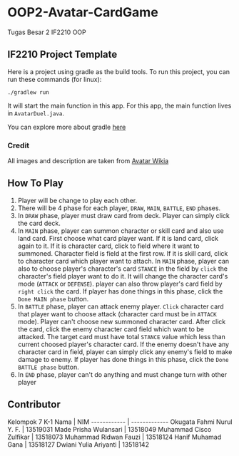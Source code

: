 # OOP2-Avatar-CardGame
Tugas Besar 2 IF2210 OOP
## IF2210 Project Template

Here is a project using gradle as the build tools.
To run this project, you can run these commands (for linux):

`./gradlew run`

It will start the main function in this app.
For this app, the main function lives in `AvatarDuel.java`.

You can explore more about gradle [here](https://guides.gradle.org/creating-new-gradle-builds/)

### Credit

All images and description are taken from [Avatar Wikia](https://avatar.fandom.com/wiki/Avatar_Wiki)

## How To Play
1. Player will be change to play each other.
2. There will be 4 phase for each player, `DRAW`, `MAIN`, `BATTLE`, `END` phases.
3. In `DRAW` phase, player must draw card from deck. Player can simply click the card deck.
4. In `MAIN` phase, player can summon character or skill card and also use land card. First choose what card player want. If it is land card, click again to it. If it is character card, click to field where it want to summoned. Character field is field at the first row. If it is skill card, click to character card which player want to attach. In `MAIN` phase, player can also to choose player's character's card `STANCE` in the field by `click` the character's field player want to do it. It will change the character card's mode (`ATTACK` or `DEFENSE`). player can also throw player's card field by `right click` the card. If player has done things in this phase, click the `Done MAIN phase` button.
5. In `BATTLE` phase, player can attack enemy player. `Click` character card that player want to choose attack (character card must be in `ATTACK` mode). Player can't choose new summoned character card. After click the card, click the enemy character card field which want to be attacked. The target card must have total `STANCE` value which less than current choosed player's character card. If the enemy doesn't have any character card in field, player can simply click any enemy's field to make damage to enemy. If player has done things in this phase, click the `Done BATTLE phase` button.
6. In `END` phase, player can't do anything and must change turn with other player

## Contributor
Kelompok 7 K-1
Nama | NIM
------------ | -------------
Okugata Fahmi Nurul Y. F. | 13519031
Made Prisha Wulansari | 13518049
Muhammad Cisco Zulfikar | 13518073
Muhammad Ridwan Fauzi | 13518124
Hanif Muhamad Gana | 13518127
Dwiani Yulia Ariyanti | 13518142
